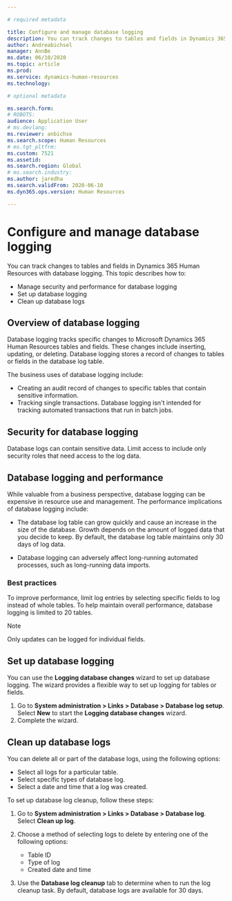 ```yaml
---

# required metadata

title: Configure and manage database logging
description: You can track changes to tables and fields in Dynamics 365 Human Resources with database logging.
author: Andreabichsel
manager: AnnBe
ms.date: 06/10/2020
ms.topic: article
ms.prod: 
ms.service: dynamics-human-resources
ms.technology: 

# optional metadata

ms.search.form: 
# ROBOTS: 
audience: Application User
# ms.devlang: 
ms.reviewer: anbichse
ms.search.scope: Human Resources
# ms.tgt_pltfrm: 
ms.custom: 7521
ms.assetid: 
ms.search.region: Global
# ms.search.industry: 
ms.author: jaredha
ms.search.validFrom: 2020-06-10
ms.dyn365.ops.version: Human Resources

---
```


# Configure and manage database logging

You can track changes to tables and fields in Dynamics 365 Human Resources with database logging. This topic describes how to:

- Manage security and performance for database logging
- Set up database logging
- Clean up database logs

## Overview of database logging

Database logging tracks specific changes to Microsoft Dynamics 365 Human Resources tables and fields. These changes include inserting, updating, or deleting. Database logging stores a record of changes to tables or fields in the database log table.

The business uses of database logging include:

- Creating an audit record of changes to specific tables that contain sensitive information.
- Tracking single transactions. Database logging isn't intended for tracking automated transactions that run in batch jobs.

## Security for database logging

Database logs can contain sensitive data. Limit access to include only security roles that need access to the log data.

## Database logging and performance

While valuable from a business perspective, database logging can be expensive in resource use and management. The performance implications of database logging include:

- The database log table can grow quickly and cause an increase in the size of the database. Growth depends on the amount of logged data that you decide to keep. By default, the database log table maintains only 30 days of log data. 

- Database logging can adversely affect long-running automated processes, such as long-running data imports.

### Best practices

To improve performance, limit log entries by selecting specific fields to log instead of whole tables. To help maintain overall performance, database logging is limited to 20 tables.

> [!NOTE]
> Only updates can be logged for individual fields.

## Set up database logging

You can use the **Logging database changes** wizard to set up database logging. The wizard provides a flexible way to set up logging for tables or fields.

1. Go to **System administration > Links > Database > Database log setup**. Select **New** to start the **Logging database changes** wizard.
2. Complete the wizard.

## Clean up database logs

You can delete all or part of the database logs, using the following options:

- Select all logs for a particular table.
- Select specific types of database log.
- Select a date and time that a log was created.

To set up database log cleanup, follow these steps: 

1. Go to **System administration > Links > Database > Database log**. Select **Clean up log**.

2. Choose a method of selecting logs to delete by entering one of the following options:

   - Table ID
   - Type of log
   - Created date and time

3. Use the **Database log cleanup** tab to determine when to run the log cleanup task. By default, database logs are available for 30 days.
